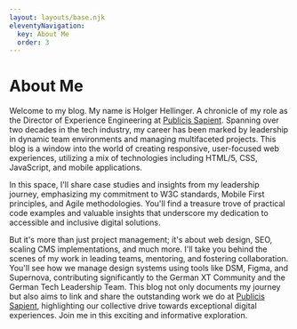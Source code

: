 ```yaml
---
layout: layouts/base.njk
eleventyNavigation:
  key: About Me
  order: 3
---
```


# About Me

Welcome to my blog. My name is Holger Hellinger. A chronicle of my role as the Director of Experience Engineering at [Publicis Sapient](https://www.publicissapient.com/). Spanning over two decades in the tech industry, my career has been marked by leadership in dynamic team environments and managing multifaceted projects. This blog is a window into the world of creating responsive, user-focused web experiences, utilizing a mix of technologies including HTML/5, CSS, JavaScript, and mobile applications.

In this space, I'll share case studies and insights from my leadership journey, emphasizing my commitment to W3C standards, Mobile First principles, and Agile methodologies. You'll find a treasure trove of practical code examples and valuable insights that underscore my dedication to accessible and inclusive digital solutions.

But it's more than just project management; it's about web design, SEO, scaling CMS implementations, and much more. I'll take you behind the scenes of my work in leading teams, mentoring, and fostering collaboration. You'll see how we manage design systems using tools like DSM, Figma, and Supernova, contributing significantly to the German XT Community and the German Tech Leadership Team. This blog not only documents my journey but also aims to link and share the outstanding work we do at [Publicis Sapient](https://www.publicissapient.com/), highlighting our collective drive towards exceptional digital experiences. Join me in this exciting and informative exploration.

